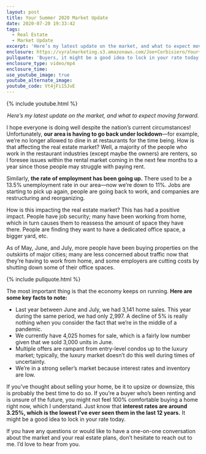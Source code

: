 ```yaml
---
layout: post
title: Your Summer 2020 Market Update
date: 2020-07-20 19:33:42
tags:
  - Real Estate
  - Market Update
excerpt: 'Here’s my latest update on the market, and what to expect moving forward.'
enclosure: https://vyralmarketing.s3.amazonaws.com/Joe+Corbisiero/Your+Summer+2020+Market+Update.mp4
pullquote: 'Buyers, it might be a good idea to lock in your rate today.'
enclosure_type: video/mp4
enclosure_time:
use_youtube_image: true
youtube_alternate_image:
youtube_code: Vt4jFi1SJvE
---
```


{% include youtube.html %}

 <p style="text-align: center;"><em>
Here’s my latest update on the market, and what to expect moving forward.</em></p>

I hope everyone is doing well despite the nation’s current circumstances\! Unfortunately, **our area is having to go back under lockdown**—for example, we’re no longer allowed to dine in at restaurants for the time being. How is that affecting the real estate market? Well, a majority of the people who work in the restaurant industries (except maybe the owners) are renters, so I foresee issues within the rental market coming in the next few months to a year since those people may struggle with paying rent.&nbsp;

Similarly, **the rate of employment has been going up.** There used to be a 13.5% unemployment rate in our area—now we’re down to 11%. Jobs are starting to pick up again, people are going back to work, and companies are restructuring and reorganizing.

How is this impacting the real estate market? This has had a positive impact. People have job security; many have been working from home, which in turn causes them to reassess the amount of space they have there. People are finding they want to have a dedicated office space, a bigger yard, etc.

As of May, June, and July, more people have been buying properties on the outskirts of major cities; many are less concerned about traffic now that they’re having to work from home, and some employers are cutting costs by shutting down some of their office spaces.

{% include pullquote.html %}

The most important thing is that the economy keeps on running. **Here are some key facts to note:**

* Last year between June and July, we had 3,141 home sales. This year during the same period, we had only 2,997. A decline of 5% is really nothing when you consider the fact that we’re in the middle of a pandemic.
* We currently have 4,025 homes for sale, which is a fairly low number given that we sold 3,000 units in June.
* Multiple offers are rampant from entry-level condos up to the luxury market; typically, the luxury market doesn’t do this well during times of uncertainty.&nbsp;
* We’re in a strong seller’s market because interest rates and inventory are low.

If you’ve thought about selling your home, be it to upsize or downsize, this is probably the best time to do so. If you’re a buyer who’s been renting and is unsure of the future, you might not feel 100% comfortable buying a home right now, which I understand. Just know that **interest rates are around 3.25%, which is the lowest I’ve ever seen them in the last 12 years.** It might be a good idea to lock in your rate today.

If you have any questions or would like to have a one-on-one conversation about the market and your real estate plans, don’t hesitate to reach out to me. I’d love to hear from you.